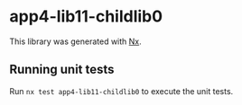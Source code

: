 # app4-lib11-childlib0

This library was generated with [Nx](https://nx.dev).

## Running unit tests

Run `nx test app4-lib11-childlib0` to execute the unit tests.
